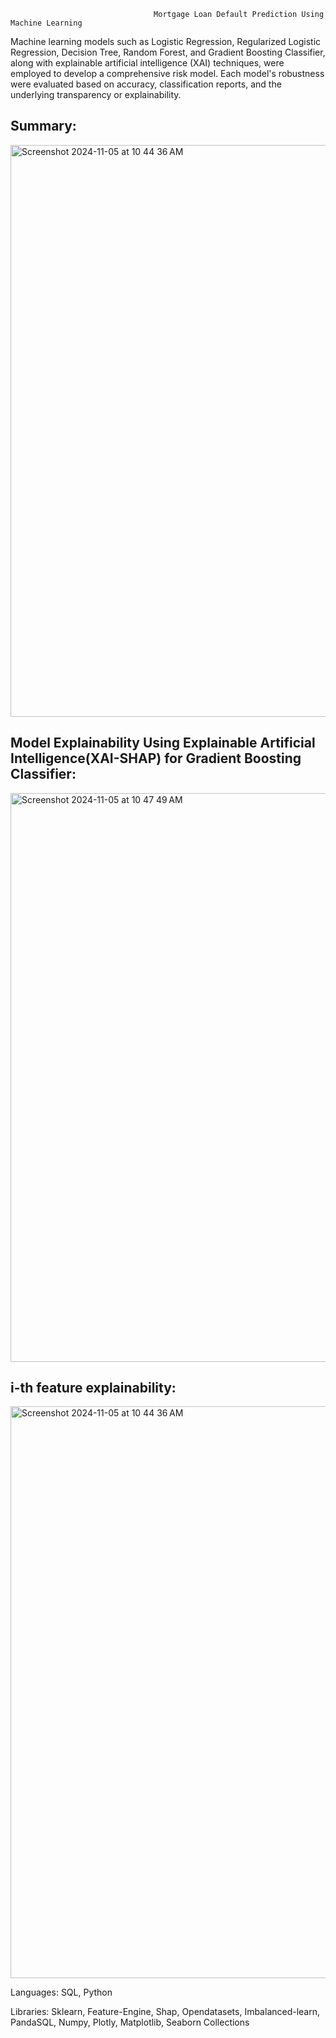                                     Mortgage Loan Default Prediction Using Machine Learning

Machine learning models such as Logistic Regression, Regularized Logistic Regression, Decision Tree, Random Forest, and Gradient Boosting Classifier, along with explainable artificial intelligence (XAI) techniques, were employed to develop a comprehensive risk model. Each model's robustness were evaluated based on accuracy, classification reports, and the underlying transparency or explainability.

## Summary:
<img width="915" alt="Screenshot 2024-11-05 at 10 44 36 AM" src="https://github.com/user-attachments/assets/00000247-eb1b-42f5-a451-493ca05d08ee">




## Model Explainability Using Explainable Artificial Intelligence(XAI-SHAP) for Gradient Boosting Classifier:
<img width="910" alt="Screenshot 2024-11-05 at 10 47 49 AM" src="https://github.com/user-attachments/assets/d272c875-0df2-4bd8-8189-db0df342616e">



  ## i-th feature explainability:
  <img width="915" alt="Screenshot 2024-11-05 at 10 44 36 AM" src="https://github.com/user-attachments/assets/bcc8d681-4c3e-4812-a107-089f17b99ab8">

Languages: SQL, Python

Libraries: Sklearn, Feature-Engine, Shap, Opendatasets, Imbalanced-learn, PandaSQL, Numpy, Plotly, Matplotlib, Seaborn Collections
